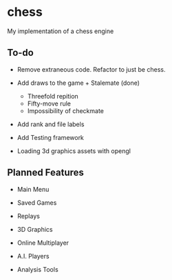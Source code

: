 # chess
My implementation of a chess engine

To-do
-------
+ Remove extraneous code. Refactor to just be chess.
+ Add draws to the game
        + Stalemate (done)
	+ Threefold repition
	+ Fifty-move rule
	+ Impossibility of checkmate
+ Add rank and file labels
+ Add Testing framework

+ Loading 3d graphics assets with opengl

Planned Features
---------
+ Main Menu
+ Saved Games
+ Replays

+ 3D Graphics

+ Online Multiplayer
+ A.I. Players
+ Analysis Tools
